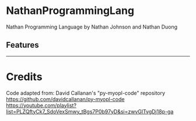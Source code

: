NathanProgrammingLang
=====
Nathan Programming Language by Nathan Johnson and Nathan Duong

## Features
--------

##
Credits
=====
Code adapted from:
David Callanan's "py-myopl-code" repository
https://github.com/davidcallanan/py-myopl-code
https://youtube.com/playlist?list=PLZQftyCk7_SdoVexSmwy_tBgs7P0b97yD&si=zwvGlTvgDj18p-ga
